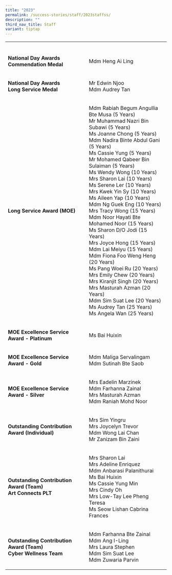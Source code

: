 ```yaml
---
title: "2023"
permalink: /success-stories/staff/2023staffss/
description: ""
third_nav_title: Staff
variant: tiptap
---
```

<table><tbody><tr><td rowspan="1" colspan="1"><p></p></td><td rowspan="1" colspan="1"><p></p></td></tr><tr><td rowspan="1" colspan="1"><p><strong>National Day Awards<br>Commendation Medal</strong></p></td><td rowspan="1" colspan="1"><p>Mdm Heng Ai Ling</p></td></tr><tr><td rowspan="1" colspan="1"><p><strong>National Day Awards<br>Long Service Medal</strong></p></td><td rowspan="1" colspan="1"><p>Mr Edwin Njoo<br>Mdm Audrey Tan</p></td></tr><tr><td rowspan="1" colspan="1"><p><strong>Long Service Award (MOE)</strong></p></td><td rowspan="1" colspan="1"><p>Mdm Rabiah Begum Angullia Bte Musa (5 Years) <br>Mr Muhammad Nazri Bin Subawi (5 Years) <br>Ms Joanne Chong (5 Years) <br>Mdm Nadira Binte Abdul Gani (5 Years) <br>Ms Cassie Yung (5 Years) <br>Mr Mohamed Qabeer Bin Sulaiman (5 Years) <br>Ms Wendy Wong (10 Years) <br>Mrs Sharon Lai (10 Years) <br>Ms Serene Ler (10 Years) <br>Mrs Kwek Yin Sy (10 Years) <br>Ms Aileen Yap (10 Years) <br>Mdm Ng Guek Eng (10 Years) <br>Mrs Tracy Wong (15 Years) <br>Mdm Noor Hayati Bte Mohamed Noor (15 Years) <br>Ms Sharon D/O Jodi (15 Years) <br>Mrs Joyce Hong (15 Years) <br>Mdm Lai Meiyu (15 Years) <br>Mdm Fiona Foo Weng Heng (20 Years) <br>Ms Pang Woei Ru (20 Years) <br>Mrs Emily Chew (20 Years) <br>Mrs Kiranjit Singh (20 Years) <br>Mrs Masturah Azman (20 Years) <br>Mdm Sim Suat Lee (20 Years) <br>Ms Audrey Tan (25 Years) <br>Ms Angela Wan (25 Years)</p></td></tr><tr><td rowspan="1" colspan="1"><p><strong>MOE Excellence Service Award - Platinum</strong></p></td><td rowspan="1" colspan="1"><p>Ms Bai Huixin</p></td></tr><tr><td rowspan="1" colspan="1"><p><strong>MOE Excellence Service Award - Gold</strong></p></td><td rowspan="1" colspan="1"><p>Mdm Maliga Servalingam<br>Mdm Sutinah Bte Saob</p></td></tr><tr><td rowspan="1" colspan="1"><p><strong>MOE Excellence Service Award - Silver</strong></p></td><td rowspan="1" colspan="1"><p>Mrs Eadelin Marzinek<br>Mdm Farhanna Zainal<br>Mrs Masturah Azman<br>Mdm Raniah Mohd Noor</p></td></tr><tr><td rowspan="1" colspan="1"><p><strong>Outstanding Contribution Award (Individual)</strong></p></td><td rowspan="1" colspan="1"><p>Mrs Sim Yingru<br>Mrs Joycelyn Trevor<br>Mdm Wong Lai Chan<br>Mr Zanizam Bin Zaini</p></td></tr><tr><td rowspan="1" colspan="1"><p><strong>Outstanding Contribution Award (Team)</strong><br><strong>Art Connects PLT</strong></p></td><td rowspan="1" colspan="1"><p>Mrs Sharon Lai<br>Mrs Adeline Enriquez<br>Mdm Anbarasi Palanithurai<br>Ms Bai Huixin<br>Ms Cassie Yung Min<br>Mrs Cindy Oh<br>Mrs Low-Tay Lee Pheng Teresa<br>Ms Seow Lishan Cabrina Frances</p></td></tr><tr><td rowspan="1" colspan="1"><p><strong>Outstanding Contribution Award (Team)</strong><br><strong>Cyber Wellness Team</strong></p></td><td rowspan="1" colspan="1"><p>Mdm Farhanna Bte Zainal<br>Mdm Ang I-Ling<br>Mrs Laura Stephen<br>Mdm Sim Suat Lee<br>Mdm Zuwaria Parvin</p></td></tr></tbody></table><p></p>